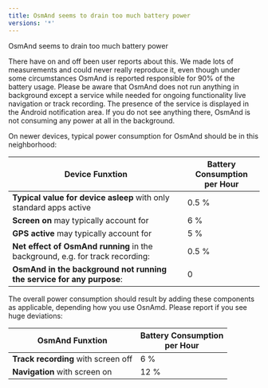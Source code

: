 ```yaml
---
title: OsmAnd seems to drain too much battery power
versions: '*'
---
```


OsmAnd seems to drain too much battery power

There have on and off been user reports about this. We made lots of
measurements and could never really reproduce it, even though under some
circumstances OsmAnd is reported responsible for 90% of the battery
usage. Please be aware that OsmAnd does not run anything in background
except a service while needed for ongoing functionality live navigation or track recording.
The presence of the service is displayed in the Android notification area.
If you do not see anything there, OsmAnd is not consuming any power at all in the background.

On newer devices, typical power consumption for OsmAnd should be in this neighborhood:  

Device Funxtion | Battery Consumption<br>per Hour
--- | ---
**Typical value for device asleep** with only standard apps active | 0.5 %
**Screen on** may typically account for | 6 %
**GPS active** may typically account for | 5 %
**Net effect of OsmAnd running** in the background, e.g. for track recording: | 0.5 %
**OsmAnd in the background not running the service for any purpose**: | 0

The overall power consumption should result by adding these components as applicable, depending
how you use OsnAmd. Please report if you see huge deviations:

OsmAnd Funxtion | Battery Consumption<br>per Hour
--- | ---
**Track recording** with screen off | 6 %
**Navigation**  with screen on | 12 %
